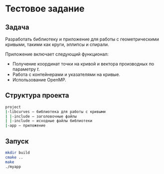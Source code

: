# Тестовое задание

## Задача

Разработать библиотеку и приложение для работы с геометрическими кривыми, такими как круги, эллипсы и спирали.

Приложение включает следующий функционал:

 - Получение координат точки на кривой и вектора производных по параметру $t$.
 - Работа с контейнерами и указателями на кривые.
 - Использование OpenMP.

## Структура проекта
```sh
project
|-libcurves – библиотека для работы с кривыми
| |-include – заголовочные файлы
| |-include – исходные файлы библиотеки
|-app – приложение
```

## Запуск
```sh
mkdir build
cmake ..
make
./myapp
```
